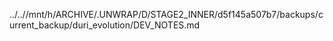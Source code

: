 ../..//mnt/h/ARCHIVE/.UNWRAP/D/STAGE2_INNER/d5f145a507b7/backups/current_backup/duri_evolution/DEV_NOTES.md